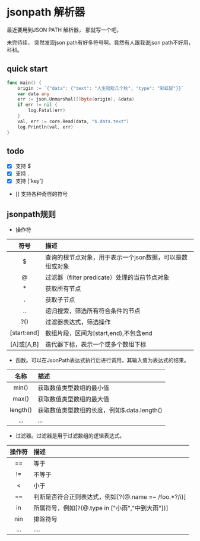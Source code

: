 # jsonpath 解析器

最近要用到JSON PATH 解析器， 那就写一个吧， 

未完待续， 突然发现json path有好多符号啊。竟然有人跟我说json path不好用， 科科。

## quick start

```go
func main() {
	origin := `{"data": {"text": "人生短短几个秋", "type": "彩虹屁"}}`
	var data any
	err := json.Unmarshal([]byte(origin), &data)
	if err != nil {
		log.Fatal(err)
	}
	val, err := core.Read(data, "$.data.text")
	log.Println(val, err)
}
```

## todo

- [x] 支持 $
- [x] 支持 .
- [x] 支持 ['key']
- [] 支持各种奇怪的符号

## jsonpath规则

- 操作符

| 符号 | 	描述
| :-: | :-
|$ |	查询的根节点对象，用于表示一个json数据，可以是数组或对象
|@ |	过滤器（filter predicate）处理的当前节点对象
|* |	获取所有节点
|. |	获取子节点
|.. |	递归搜索，筛选所有符合条件的节点
|?() |	过滤器表达式，筛选操作
|[start:end] |	数组片段，区间为[start,end),不包含end
|[A]或[A,B] |	迭代器下标，表示一个或多个数组下标

- 函数。可以在JsonPath表达式执行后进行调用，其输入值为表达式的结果。

| 名称 |	描述
| :-: | :-
|min() |	获取数值类型数组的最小值
|max() |	获取数值类型数组的最大值
|length() |	获取数值类型数组的长度，例如$.data.length()
|... |	...


- 过滤器。过滤器是用于过滤数组的逻辑表达式。

| 操作符 |	描述
| :-: | :-
|== |	等于
|!= |	不等于
|< |	小于
|=~ |	判断是否符合正则表达式，例如[?(@.name =~ /foo.*?/i)]
|in |	所属符号，例如[?(@.type in ["小雨","中到大雨"])]
|nin |	排除符号
|... |	....